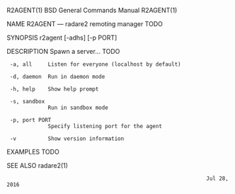 R2AGENT(1)                                                  BSD General Commands Manual                                                 R2AGENT(1)

NAME
     R2AGENT — radare2 remoting manager TODO

SYNOPSIS
     r2agent [-adhs] [-p PORT]

DESCRIPTION
     Spawn a server... TODO

     -a, all     Listen for everyone (localhost by default)

     -d, daemon  Run in daemon mode

     -h, help    Show help prompt

     -s, sandbox
                 Run in sandbox mode

     -p, port PORT
                 Specify listening port for the agent

     -v          Show version information

EXAMPLES
     TODO

SEE ALSO
     radare2(1)

                                                                   Jul 28, 2016
